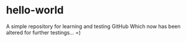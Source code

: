 # hello-world
A simple repository for learning and testing GitHub
Which now has been altered for further testings... =)

